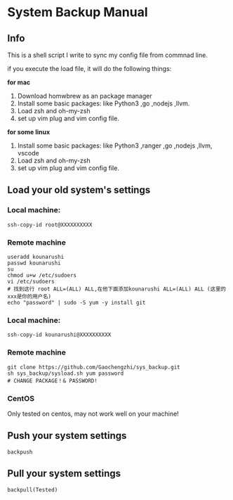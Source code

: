 # System Backup Manual

## Info
 This is a shell script I write to sync my config file from commnad line.

 if you execute the load file, it will do the following things:

 **for mac**

 1. Download homwbrew as an package manager
 2. Install some basic packages: like Python3 ,go ,nodejs ,llvm.
 3. Load zsh and oh-my-zsh
 4. set up vim plug and vim config file.

**for some linux**
 1. Install some basic packages: like Python3 ,ranger ,go ,nodejs ,llvm, vscode
 2. Load zsh and oh-my-zsh
 3. set up vim plug and vim config file.
   
   
## Load your old system's settings

### Local machine:

```shell
ssh-copy-id root@XXXXXXXXXX
```
### Remote machine
```shell
useradd kounarushi  
passwd kounarushi
su
chmod u+w /etc/sudoers
vi /etc/sudoers
# 找到这行 root ALL=(ALL) ALL,在他下面添加kounarushi ALL=(ALL) ALL (这里的xxx是你的用户名)
echo "password" | sudo -S yum -y install git
```

### Local machine:

```
ssh-copy-id kounarushi@XXXXXXXXXX
```

### Remote machine

```shell
git clone https://github.com/Gaochengzhi/sys_backup.git
sh sys_backup/sysload.sh yum password
# CHANGE PACKAGE！& PASSWORD!
```
### CentOS
Only tested on centos, may not work well on your machine!




## Push your system settings
```
backpush
```

## Pull your system settings
```
backpull(Tested)
```
